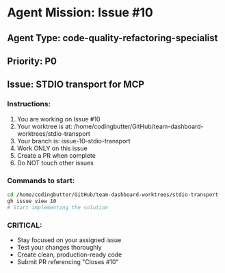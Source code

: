 # Agent Mission: Issue #10

## Agent Type: code-quality-refactoring-specialist
## Priority: P0
## Issue: STDIO transport for MCP

### Instructions:
1. You are working on Issue #10
2. Your worktree is at: /home/codingbutter/GitHub/team-dashboard-worktrees/stdio-transport
3. Your branch is: issue-10-stdio-transport
4. Work ONLY on this issue
5. Create a PR when complete
6. Do NOT touch other issues

### Commands to start:
```bash
cd /home/codingbutter/GitHub/team-dashboard-worktrees/stdio-transport
gh issue view 10
# Start implementing the solution
```

### CRITICAL:
- Stay focused on your assigned issue
- Test your changes thoroughly
- Create clean, production-ready code
- Submit PR referencing "Closes #10"
